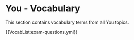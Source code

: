 # You - Vocabulary

This section contains vocabulary terms from all You topics.

{{VocabList:exam-questions.yml}}
